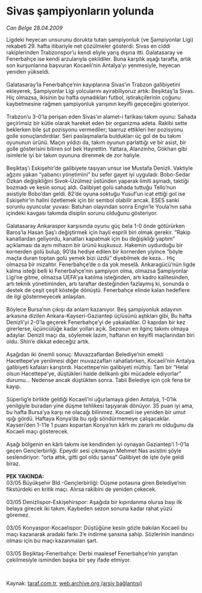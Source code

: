 # Sivas şampiyonların yolunda

*Can Belge 28.04.2009*

<div class="taraf_structure_2col_1zq">
<div class="margen_n">



 <p>Ligdeki heyecan unsurunu dorukta tutan şampiyonluk (ve Şampiyonlar Ligi) rekabeti 29. hafta itibariyle net çözülmeler gösterdi: Sivas en ciddi rakiplerinden Trabzonspor’u kendi eliyle yarış dışına itti. Galatasaray ve Fenerbahçe ise kendi arzularıyla çekildiler. Buna karşılık aşağı tarafta, artık son kurşunlarına başvuran Kocaeli’nin Antalya’yı yenmesiyle, heyecan yeniden yükseldi. <br/><br/>Galatasaray’la Fenerbahçe’nin kayıplarına Sivas’ın Trabzon galibiyetini ekleyerek, Şampiyonlar Ligi yolcularını ayırabiliyoruz artık: Beşiktaş’la Sivas. Hiç olmazsa, ikisinin bu hafta oynadıkları futbol, iştirakçilerinin çoğunu kaybetmesine rağmen şampiyonluk yarışının keyifli geçeceğini gösteriyor. <br/><br/>Trabzon’u 3-0’la perişan eden Sivas’ın alamet-i farikası takım oyunu: Sahada geçirimsiz bir kütle olarak hareket eden bir organizma adeta. Rakibi sette beklerken bile şut pozisyonu vermediler; taarruz ettikleri her pozisyonu golle sonuçlandırdılar. Seri paslaşmalarla buldukları üç gol de bu takım oyununun ürünü. Maçın yıldızı da, takım oyunun parlattığı ve bir asist, bir golle gösterisini bitiren sol bek Hayrettin. Yattara, Alanzinho, Gökhan gibi isimlerle iyi bir takım oyununa direnmek de zor haliyle. <br/><br/>Beşiktaş’ı Eskişehir’de galibiyete taşıyan unsur ise Mustafa Denizli. Vaktiyle ağzını yakan “yabancı yönetimini” bu sefer gayet iyi uyguladı: Bobo-Sedar Özkan değişikliğini Sivok-Üzülmez üstünden yaparak limiti aşmadı, taktiği bozmadı ve kesin sonuç aldı. Galibiyet golü sahada tuttuğu Tello’nun asistiyle Bobo’dan geldi. 82’de oyuna soktuğu Yusuf’un icat ettiği gol ise Eskişehir’in halini özetlemek için bir sembol olabilir ancak. ESES sanki sorunlu oyuncular yuvası: Batuhan olayından sonra Engin’le Youla’nın saha içindeki kavgası takımda disiplin sorunu olduğunu gösteriyor. <br/><br/>Galatasaray Ankaraspor karşısında oyunu güç bela 1-0 önde götürürken Baros’la Hasan Şaş’ı değiştirmek için hayli esprili biri olmak gerekir. “Rakip kanatlardan geliyordu, kanatları kapatmak için bu değişikliği yaptım” açıklaması da aynı mihazın bir ürünü kuşkusuz. Hakemin uydurduğu bir kornerden golü bulup, 90’da hediye edilen bir kornerden yiyince “böyle maçta duran toptan golü yemek bizi üzdü” diyebilmek de keza... Hiç olmazsa bir mizahtır. Fenerbahçe’de o da yok meselâ. Ankaragücü’nün ligde kalma isteği belli ki Fenerbahçe’nin şampiyon olma, olmazsa Şampiyonlar Ligi’ne gitme, olmazsa UEFA’ya katılma isteğinden, artı kadro kalitesinden, artı teknik yönetiminden, artı taraftar desteğinden fazlaymış ki, sonunda o destek de çeşit çeşit kösteğe dönüştü. Fenerbahçe elinde kalan hedeflere de ilgi göstermeyecek anlaşılan. <br/><br/>Böylece Bursa’nın çıkışı da anlam kazanıyor. Beş şampiyonluk adayının arkasına dizilen Ankara-Kayseri-Gaziantep üçlüsünü aştıkları gibi, Bu hafta Denizli’yi 2-0’la geçerek Fenerbahçe’yi de yakaladılar. O kapıdan bir kez girerlerse, üçüncülüğe kadar yolları açık. Sezonun en ilginç takımı olmaya adaylar. Denizli maçı da, söylemek lazım, haftanın en keyifli maçlarından biri oldu. Shin’e dikkat edeceğiz artık. <br/><br/>Aşağıdan iki önemli sonuç: Muvazzaflardan Belediye’nin emekli Hacettepe’ye yenilmesi diğer muvazzafları rahatlatırken, Kocaeli’nin Antalya galibiyeti kafaları karıştırdı. Hacettepe’nin galibiyeti müthiş: Tam bir “Helal olsun Hacettepe’ye, düştükleri halde delikanlı gibi mücadele ediyorlar” durumu... Nedense ancak düştükten sonra. Tabii Belediye için çok fena bir kayıp. <br/><br/>Süperlig’e birlikte geldiği Kocaeli’ni uğurlamaya giden Antalya, 1-0’lık yenilgiyle buradan yine düşme tehlikesi taşıyarak dönüyor. 35 puan iyi ama, bu hafta Bursa’ya karşı ne olacağı bilinmez. Kocaeli ise yeniden bir umut ışığı gördü. Haftaya Konya’da bu ışığı söndürmemeye çalışacaklar. Kayseri’den 1-1’le 1 puanı kopartan Konya’nın kârlı mı zararlı mı olduğunu da Kocaeli maçı gösterecek. <br/><br/>Aşağı bölgenin en kârlı takımı ise kendinden iyi oynayan Gaziantep’i 1-0’la geçen Gençlerbirliği. Epeydir sesi çıkmayan Mehmet Nas asistini şöyle seslendiriyor: “orta attık, gitti gol oldu şansa” Galibiyet de işte öyle geldi biraz. <b><br/><br/>PEK YAKINDA: </b><br/>03/05 Büyükşehir Bld.-Gençlerbirliği: Düşme potasına giren Belediye’nin fikstürdeki en kritik maçı. Alırsa rakibini de yeniden çekecek. <br/><br/>03/05 Denizlispor-Eskişehirspor: Aşağıda bir kıpırdanma olursa başı ilk belaya girecek iki takım. Kaybeden sezon sonuna kadar rahat yüzü göremez. <br/><br/>03/05 Konyaspor-Kocaelispor: Düştüğüne kesin gözle bakılan Kocaeli bu maçı kazanarak aradaki farkı 3’e indirme şansına sahip. Sözlerinin inandırıcı olması için bu maçı kazanmaları şart. <br/><br/>03/05 Beşiktaş-Fenerbahçe: Derbi maalesef Fenerbahçe’nin yarıştan çekilmesiyle isminden başka bir şey ifade etmiyor.</p>

<br/>


<div id="taraf_not">
</div>

</div>


</div>

Kaynak: [taraf.com.tr](http://www.taraf.com.tr:80/makale/5261.htm), [web.archive.org (arşiv bağlantısı)](http://web.archive.org/web/20090506110722/http://www.taraf.com.tr:80/makale/5261.htm)
